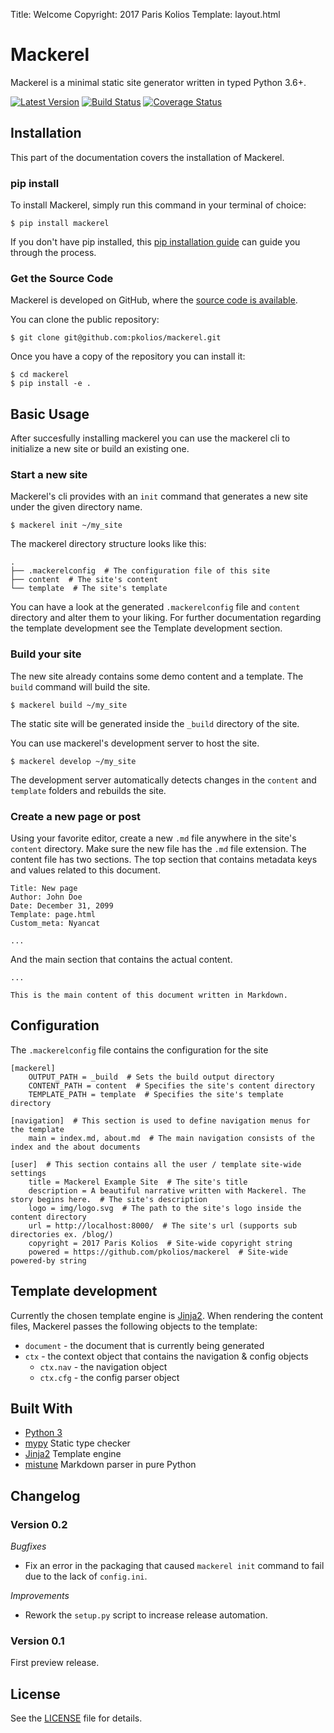 Title: Welcome
Copyright: 2017 Paris Kolios
Template: layout.html

# Mackerel

Mackerel is a minimal static site generator written in typed Python 3.6+.

[![Latest Version](https://img.shields.io/pypi/v/mackerel.svg)](https://pypi.python.org/pypi/mackerel/)
[![Build Status](https://travis-ci.org/pkolios/mackerel.svg?branch=master)](https://travis-ci.org/pkolios/mackerel)
[![Coverage Status](https://coveralls.io/repos/pkolios/mackerel/badge.svg?branch=master)](https://coveralls.io/r/pkolios/mackerel)

## Installation

This part of the documentation covers the installation of Mackerel.

### pip install

To install Mackerel, simply run this command in your terminal of choice:

```
$ pip install mackerel
```

If you don't have pip installed, this [pip installation guide](https://pip.pypa.io/en/stable/installing/) can guide you through the process.

### Get the Source Code

Mackerel is developed on GitHub, where the [source code is available](https://github.com/pkolios/mackerel).

You can clone the public repository:

```
$ git clone git@github.com:pkolios/mackerel.git
```

Once you have a copy of the repository you can install it:

```
$ cd mackerel
$ pip install -e .
```

## Basic Usage

After succesfully installing mackerel you can use the mackerel cli to initialize a new site or build an existing one.

### Start a new site

Mackerel's cli provides with an `init` command that generates a new site under the given directory name.

```
$ mackerel init ~/my_site
```

The mackerel directory structure looks like this:

```
.
├── .mackerelconfig  # The configuration file of this site
├── content  # The site's content
└── template  # The site's template
```

You can have a look at the generated `.mackerelconfig` file and `content` directory and alter them to your liking.
For further documentation regarding the template development see the Template development section.

### Build your site

The new site already contains some demo content and a template. The `build` command will build the site.

```
$ mackerel build ~/my_site
```

The static site will be generated inside the `_build` directory of the site.

You can use mackerel's development server to host the site.

```
$ mackerel develop ~/my_site
```

The development server automatically detects changes in the `content` and `template` folders and rebuilds the site.

### Create a new page or post

Using your favorite editor, create a new `.md` file anywhere in the site's `content` directory.
Make sure the new file has the `.md` file extension. The content file has two sections.
The top section that contains metadata keys and values related to this document.

```
Title: New page
Author: John Doe
Date: December 31, 2099
Template: page.html
Custom_meta: Nyancat

...
```

And the main section that contains the actual content.

```
...

This is the main content of this document written in Markdown.
```

## Configuration

The `.mackerelconfig` file contains the configuration for the site

```
[mackerel]
    OUTPUT_PATH = _build  # Sets the build output directory
    CONTENT_PATH = content  # Specifies the site's content directory
    TEMPLATE_PATH = template  # Specifies the site's template directory

[navigation]  # This section is used to define navigation menus for the template
    main = index.md, about.md  # The main navigation consists of the index and the about documents

[user]  # This section contains all the user / template site-wide settings
    title = Mackerel Example Site  # The site's title
    description = A beautiful narrative written with Mackerel. The story begins here.  # The site's description
    logo = img/logo.svg  # The path to the site's logo inside the content directory
    url = http://localhost:8000/  # The site's url (supports sub directories ex. /blog/)
    copyright = 2017 Paris Kolios  # Site-wide copyright string
    powered = https://github.com/pkolios/mackerel  # Site-wide powered-by string
```

## Template development

Currently the chosen template engine is [Jinja2](http://jinja.pocoo.org/).
When rendering the content files, Mackerel passes the following objects to the template:

* `document` - the document that is currently being generated
* `ctx` - the context object that contains the navigation & config objects
    * `ctx.nav` - the navigation object
    * `ctx.cfg` - the config parser object


## Built With

* [Python 3](https://www.python.org/)
* [mypy](http://mypy.readthedocs.io) Static type checker
* [Jinja2](http://jinja.pocoo.org/) Template engine
* [mistune](http://mistune.readthedocs.io) Markdown parser in pure Python

## Changelog

### Version 0.2

*Bugfixes*

- Fix an error in the packaging that caused ``mackerel init`` command to fail
  due to the lack of ``config.ini``.

*Improvements*

- Rework the ``setup.py`` script to increase release automation.

### Version 0.1

First preview release.

## License

See the [LICENSE](https://raw.githubusercontent.com/pkolios/mackerel/master/LICENSE) file for details.
